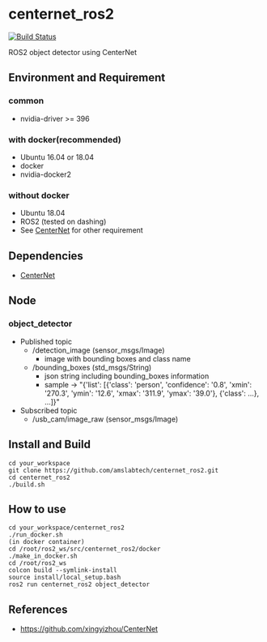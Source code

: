 # centernet_ros2
[![Build Status](https://travis-ci.org/amslabtech/centernet_ros2.svg?branch=master)](https://travis-ci.org/amslabtech/centernet_ros2)

ROS2 object detector using CenterNet

## Environment and Requirement
### common
- nvidia-driver >= 396
### with docker(recommended)
- Ubuntu 16.04 or 18.04
- docker
- nvidia-docker2
### without docker
- Ubuntu 18.04
- ROS2 (tested on dashing)
- See [CenterNet](https://github.com/xingyizhou/CenterNet) for other requirement

## Dependencies
- [CenterNet](https://github.com/xingyizhou/CenterNet)

## Node
### object_detector
- Published topic
  - /detection_image (sensor_msgs/Image)
    - image with bounding boxes and class name
  - /bounding_boxes (std_msgs/String)
    - json string including bounding_boxes information 
    - sample -> "{'list': [{'class': 'person', 'confidence': '0.8', 'xmin': '270.3', 'ymin': '12.6', 'xmax': '311.9', 'ymax': '39.0'}, {'class': ...}, ...]}"
- Subscribed topic
  - /usb_cam/image_raw (sensor_msgs/Image)

## Install and Build
```
cd your_workspace
git clone https://github.com/amslabtech/centernet_ros2.git
cd centernet_ros2
./build.sh
```

## How to use
```
cd your_workspace/centernet_ros2
./run_docker.sh
(in docker container)
cd /root/ros2_ws/src/centernet_ros2/docker
./make_in_docker.sh
cd /root/ros2_ws
colcon build --symlink-install
source install/local_setup.bash
ros2 run centernet_ros2 object_detector
```

## References
- https://github.com/xingyizhou/CenterNet
